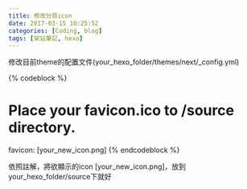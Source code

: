 ```yaml
---
title: 修改分頁icon
date: 2017-03-15 10:25:52
categories: [Coding, blog]
tags: [架站筆記, hexo]
---
```


修改目前theme的配置文件(your_hexo_folder/themes/next/_config.yml)

{% codeblock %}
 # Place your favicon.ico to /source directory.
 favicon: [your_new_icon.png]
{% endcodeblock %}

依照註解，將欲顯示的icon [your_new_icon.png]，放到your_hexo_folder/source下就好
